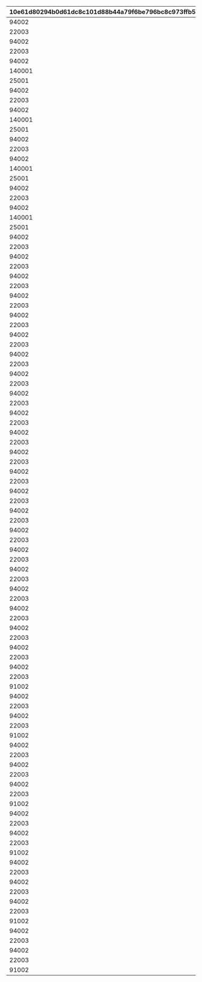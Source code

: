 |10e61d80294b0d61dc8c101d88b44a79f6be796bc8c973ffb5130870307930d6|f5899bd687a2b3f3f992fdddaae90bc915c20ebabb2d9c87b82161439e164829|49dd1da666e6a906c4ad2b1a9afd6fe2a81e4ee23b9049bb8f3dae2dd499521f|5054eabf9868d807d7cd16707b8ad1274bd23f8af4d7fe24098d5487dd7fb999|9cfc8c9c048f1fe5c59375b0d619b7b2448335ca1f1c4b323cf43ca8c59397d4|
| --- | --- | --- | --- | --- |
|94002|31000101|150000|310001011|12|
|22003|31000101|10|310001012|2|
|94002|31000102|500000|310001021|12|
|22003|31000102|10|310001022|2|
|94002|31000103|500000|310001031|12|
|140001|31000103|5|310001032|4|
|25001|31000103|5|310001033|2|
|94002|31000104|500000|310001041|12|
|22003|31000104|10|310001042|2|
|94002|31000105|500000|310001051|12|
|140001|31000105|5|310001052|4|
|25001|31000105|5|310001053|2|
|94002|31000106|500000|310001061|12|
|22003|31000106|10|310001062|2|
|94002|31000107|500000|310001071|12|
|140001|31000107|5|310001072|4|
|25001|31000107|5|310001073|2|
|94002|31000108|500000|310001081|12|
|22003|31000108|10|310001082|2|
|94002|31000109|500000|310001091|12|
|140001|31000109|5|310001092|4|
|25001|31000109|5|310001093|2|
|94002|31001101|150000|310011011|12|
|22003|31001101|5|310011012|2|
|94002|31001102|150000|310011021|12|
|22003|31001102|5|310011022|2|
|94002|31001103|150000|310011031|12|
|22003|31001103|5|310011032|2|
|94002|31001111|150000|310011111|12|
|22003|31001111|5|310011112|2|
|94002|31001112|200000|310011121|12|
|22003|31001112|5|310011122|2|
|94002|31001201|150000|310012011|12|
|22003|31001201|5|310012012|2|
|94002|31001202|150000|310012021|12|
|22003|31001202|5|310012022|2|
|94002|31001203|150000|310012031|12|
|22003|31001203|5|310012032|2|
|94002|31001211|150000|310012111|12|
|22003|31001211|5|310012112|2|
|94002|31001212|200000|310012121|12|
|22003|31001212|5|310012122|2|
|94002|31001301|150000|310013011|12|
|22003|31001301|5|310013012|2|
|94002|31001302|150000|310013021|12|
|22003|31001302|5|310013022|2|
|94002|31001303|150000|310013031|12|
|22003|31001303|5|310013032|2|
|94002|31001311|150000|310013111|12|
|22003|31001311|5|310013112|2|
|94002|31001312|200000|310013121|12|
|22003|31001312|5|310013122|2|
|94002|31001401|150000|310014011|12|
|22003|31001401|5|310014012|2|
|94002|31001402|150000|310014021|12|
|22003|31001402|5|310014022|2|
|94002|31001403|150000|310014031|12|
|22003|31001403|5|310014032|2|
|94002|31001411|150000|310014111|12|
|22003|31001411|5|310014112|2|
|94002|31001412|200000|310014121|12|
|22003|31001412|5|310014122|2|
|94002|31002101|150000|310021011|12|
|22003|31002101|5|310021012|2|
|94002|31002102|150000|310021021|12|
|22003|31002102|5|310021022|2|
|94002|31002103|150000|310021031|12|
|22003|31002103|5|310021032|2|
|91002|31002104|50|310021041|8|
|94002|31002111|150000|310021111|12|
|22003|31002111|5|310021112|2|
|94002|31002112|200000|310021121|12|
|22003|31002112|5|310021122|2|
|91002|31002113|100|310021131|8|
|94002|31003101|150000|310031011|12|
|22003|31003101|5|310031012|2|
|94002|31003102|150000|310031021|12|
|22003|31003102|5|310031022|2|
|94002|31003103|150000|310031031|12|
|22003|31003103|5|310031032|2|
|91002|31003104|50|310031041|8|
|94002|31003111|150000|310031111|12|
|22003|31003111|5|310031112|2|
|94002|31003112|200000|310031121|12|
|22003|31003112|5|310031122|2|
|91002|31003113|100|310031131|8|
|94002|31003201|150000|310032011|12|
|22003|31003201|5|310032012|2|
|94002|31003202|150000|310032021|12|
|22003|31003202|5|310032022|2|
|94002|31003203|150000|310032031|12|
|22003|31003203|5|310032032|2|
|91002|31003204|50|310032041|8|
|94002|31003211|150000|310032111|12|
|22003|31003211|5|310032112|2|
|94002|31003212|200000|310032121|12|
|22003|31003212|5|310032122|2|
|91002|31003213|100|310032131|8|
